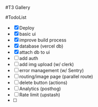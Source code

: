 #T3 Gallery

#TodoList

- [X] Deploy
- [X] basic ui
- [x] improve build process
- [x] database (vercel db)
- [x] attach db to ui
- [ ] add auth
- [ ] add img upload (w/ clerk)
- [ ] error management (w/ Sentry)
- [ ] routing/image page (parallel route)
- [ ]  delete button (actions)
- [ ]  Analytics (posthog)
- [ ] Rate limit (upstash)
- [ ] 
